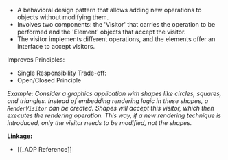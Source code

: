 - A behavioral design pattern that allows adding new operations to objects without modifying them.
- Involves two components: the 'Visitor' that carries the operation to be performed and the 'Element' objects that accept the visitor.
- The visitor implements different operations, and the elements offer an interface to accept visitors.

Improves Principles:
- Single Responsibility
Trade-off:
- Open/Closed Principle

*Example: Consider a graphics application with shapes like circles, squares, and triangles. Instead of embedding rendering logic in these shapes, a `RenderVisitor` can be created. Shapes will accept this visitor, which then executes the rendering operation. This way, if a new rendering technique is introduced, only the visitor needs to be modified, not the shapes.*

**Linkage:**
- [[_ADP Reference]]